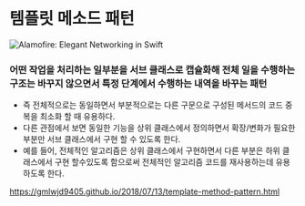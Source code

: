 # 템플릿 메소드 패턴

![Alamofire: Elegant Networking in Swift](https://gmlwjd9405.github.io/images/design-pattern-template-method/template-method-solution3.png)


### 어떤 작업을 처리하는 일부분을 서브 클래스로 캡슐화해 전체 일을 수행하는 구조는 바꾸지 않으면서 특정 단계에서 수행하는 내역을 바꾸는 패턴
 * 즉 전체적으로는 동일하면서 부분적으로는 다른 구문으로 구성된 메서드의 코드 중복을 최소화 할 때 유용하다.
 * 다른 관점에서 보면 동일한 기능을 상위 클래스에서 정의하면서 확장/변화가 필요한 부분만 서브 클래스에서 구현 할 수 있도록 한다.
 * 예를 들어, 전체적인 알고리즘은 상위 클래스에서 구현하면서 다른 부분은 하위 클래스에서 구현 할수있도록 함으로써 전체적인 알고리즘 코드를 재사용하는데 유용하도록 한다.
 
 https://gmlwjd9405.github.io/2018/07/13/template-method-pattern.html